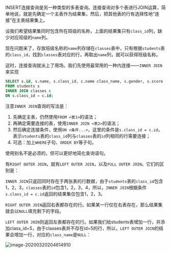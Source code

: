 INSERT连接查询是另一种类型的多表查询。连接查询对多个表进行JOIN运算，简单地说，就是先确定一个主表作为结果集，然后，把其他表的行有选择性地“连接”在主表结果集上。

设我们希望结果集同时包含所在班级的名称，上面的结果集只有`class_id`列，缺少对应班级的`name`列。

现在问题来了，存放班级名称的`name`列存储在`classes`表中，只有根据`students`表的`class_id`，找到`classes`表对应的行，再取出`name`列，就可以获得班级名称。

这时，连接查询就派上了用场。我们先使用最常用的一种内连接——`INNER JOIN`来实现

```sql
SELECT s.id, s.name, s.class_id, c.name class_name, s.gender, s.score
FROM students s
INNER JOIN classes c
ON s.class_id = c.id;
```

注意`INNER JOIN`查询的写法是：

1. 先确定主表，仍然使用`FROM <表1>`的语法；
2. 再确定需要连接的表，使用`INNER JOIN <表2>`的语法；
3. 然后确定连接条件，使用`ON <条件...>`，这里的条件是`s.class_id = c.id`，表示`students`表的`class_id`列与`classes`表的`id`列相同的行需要连接；
4. 可选：加上`WHERE`子句、`ORDER BY`等子句。

使用别名不是必须的，但可以更好地简化查询语句。

有`RIGHT OUTER JOIN`，就有`LEFT OUTER JOIN`，以及`FULL OUTER JOIN`。它们的区别是：

`INNER JOIN`只返回同时存在于两张表的行数据，由于`students`表的`class_id`包含1，2，3，`classes`表的`id`包含1，2，3，4，所以，`INNER JOIN`根据条件`s.class_id = c.id`返回的结果集仅包含1，2，3。

`RIGHT OUTER JOIN`返回右表都存在的行。如果某一行仅在右表存在，那么结果集就会以`NULL`填充剩下的字段。

`LEFT OUTER JOIN`则返回左表都存在的行。如果我们给students表增加一行，并添加class_id=5，由于classes表并不存在id=5的行，所以，`LEFT OUTER JOIN`的结果会增加一行，对应的`class_name`是`NULL`：

![image-20200320204614910](C:\Users\myc\AppData\Roaming\Typora\typora-user-images\image-20200320204614910.png)


